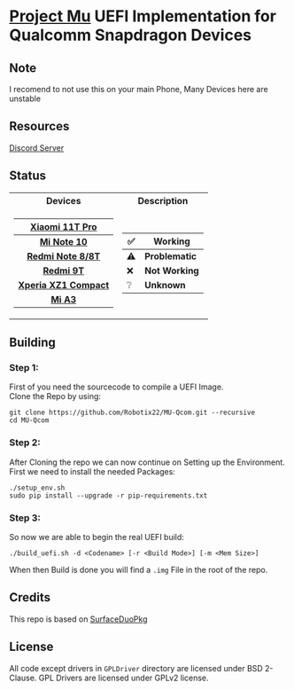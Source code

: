 # [Project Mu](https://microsoft.github.io/mu/) UEFI Implementation for Qualcomm Snapdragon Devices

## Note

I recomend to not use this on your main Phone, Many Devices here are unstable

## Resources

[Discord Server](https://discord.gg/Dx2QgMx7Sv)

## Status
<table>
<tr><th>Devices</th><th>Description</th></tr>
<tr><td>

|[Xiaomi 11T Pro](https://github.com/Robotix22/MU-Qcom/blob/main/Status/Xiaomi-11T-Pro.md)|
|:-----:|
|**[Mi Note 10](https://github.com/Robotix22/MU-Qcom/blob/main/Status/Xiaomi-Mi-Note-10.md)**|
|**[Redmi Note 8/8T](https://github.com/Robotix22/MU-Qcom/blob/main/Status/Xiaomi-Redmi-Note-8.md)**|
|**[Redmi 9T](https://github.com/Robotix22/MU-Qcom/blob/main/Status/Xiaomi-Redmi-9T.md)**|
|**[Xperia XZ1 Compact](https://github.com/Robotix22/MU-Qcom/blob/main/Status/Sony-Xperia-XZ1-Compact.md)**|
|**[Mi A3](https://github.com/Robotix22/MU-Qcom/blob/main/Status/Xiaomi-Mi-A3.md)**|

</td><td>

|✅|Working|
|--|--------|
|⚠️|**Problematic**|
|❌|**Not Working**|
|❔|**Unknown**|

</td></tr> </table>

## Building

### Step 1:

First of you need the sourcecode to compile a UEFI Image. <br />
Clone the Repo by using:
```
git clone https://github.com/Robotix22/MU-Qcom.git --recursive
cd MU-Qcom
```

### Step 2:

After Cloning the repo we can now continue on Setting up the Environment. <br />
First we need to install the needed Packages:
```
./setup_env.sh
sudo pip install --upgrade -r pip-requirements.txt
```

### Step 3:

So now we are able to begin the real UEFI build:
```
./build_uefi.sh -d <Codename> [-r <Build Mode>] [-m <Mem Size>]
```

When then Build is done you will find a `.img` File in the root of the repo.

## Credits

This repo is based on [SurfaceDuoPkg](https://github.com/WOA-Project/SurfaceDuoPkg)

## License

All code except drivers in `GPLDriver` directory are licensed under BSD 2-Clause.
GPL Drivers are licensed under GPLv2 license.
